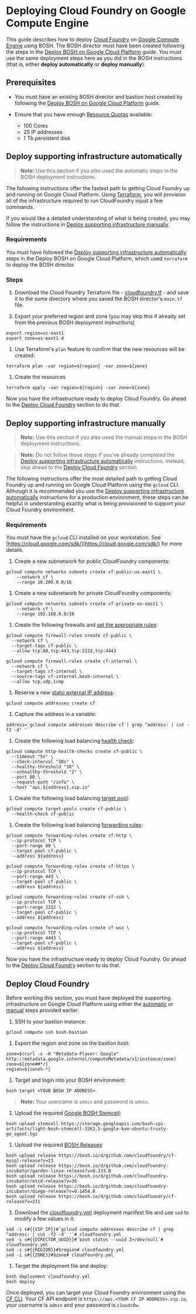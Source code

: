 # Deploying Cloud Foundry on Google Compute Engine

This guide describes how to deploy [Cloud Foundry](https://www.cloudfoundry.org/) on [Google Compute Engine](https://cloud.google.com/) using BOSH. The BOSH director must have been created following the steps in the [Deploy BOSH on Google Cloud Platform](../bosh/README.md) guide. You must use the same deployment steps here as you did in the BOSH instructions (that is, either __deploy automatically__ or __deploy manually__).


## Prerequisites

* You must have an existing BOSH director and bastion host created by following the [Deploy BOSH on Google Cloud Platform](../bosh/README.md) guide.

* Ensure that you have enough [Resource Quotas](https://cloud.google.com/compute/docs/resource-quotas) available:
    - 100 Cores
    - 25 IP addresses
    - 1 Tb persistent disk

<a name="deploy-automatic"></a>
## Deploy supporting infrastructure automatically

> **Note:** Use this section if you also used the automatic steps in the BOSH deployment instructions.

The following instructions offer the fastest path to getting Cloud Foundry up and running on Google Cloud Platform. Using [Terraform](terraform.io), you will provision all of the infrastructure required to run CloudFoundry injust a few commands.

If you would like a detailed understanding of what is being created, you may
follow the instructions in [Deploy supporting infrastructure manually](#deploy-manual).

### Requirements
You must have followed the [Deploy supporting infrastructure automatically](../bosh/README.md#deploy-automatic) steps in the Deploy BOSH on Google Cloud Platform, which used `terraform` to deploy the BOSH director.

### Steps
1. Download the Cloud Foundry Terraform file - [cloudfoundry.tf](cloudfoundry.tf) - and save it to the same directory where you saved the BOSH director's `main.tf` file.

1. Export your preferred region and zone (you may skip this if already set from the previous BOSH deployment instructions)

  ```
  export region=us-east1
  export zone=us-east1-d
  ```

1. Use Terraform's `plan` feature to confirm that the new resources will be created:

  ```
  terraform plan -var region=${region} -var zone=${zone}
  ```

1. Create the resources

  ```
  terraform apply -var region=${region} -var zone=${zone}
  ```

Now you have the infrastructure ready to deploy Cloud Foundry. Go ahead to the [Deploy Cloud Foundry](#deploy-cloudfoundry) section to do that. 

<a name="deploy-manually"></a>
## Deploy supporting infrastructure manually

> **Note:** Use this section if you also used the manual steps in the BOSH deployment instructions.

> **Note:** Do not follow these steps if you've already completed the [Deploy supporting infrastructure automatically](#deploy-automatic) instructions. Instead, skip ahead to the [Deploy Cloud Foundry](#deploy-cloudfoundry) section.

The following instructions offer the most detailed path to getting Cloud Foundry up and running on Google Cloud Platform using the `gcloud` CLI. Although it is recommended you use the [Deploy supporting infrastructure automatically](#deploy-automatic) instructions for a production environment, these steps can be helpful in understanding exactly what is being provisioned to support your Cloud Foundry environment.

### Requirements
You must have the `gcloud` CLI installed on your workstation. See
[https://cloud.google.com/sdk/](https://cloud.google.com/sdk/) for more details.

1. Create a new subnetwork for public CloudFoundry components:

  ```
  gcloud compute networks subnets create cf-public-us-east1 \
      --network cf \
      --range 10.200.0.0/16
  ```

1. Create a new subnetwork for private CloudFoundry components:

  ```
  gcloud compute networks subnets create cf-private-us-east1 \
      --network cf \
      --range 192.168.0.0/16
  ```

1. Create the following firewalls and [set the appropriate rules](https://cloud.google.com/compute/docs/networking#addingafirewall):

  ```
  gcloud compute firewall-rules create cf-public \
    --network cf \
    --target-tags cf-public \
    --allow tcp:80,tcp:443,tcp:2222,tcp:4443
  ```

  ```
  gcloud compute firewall-rules create cf-internal \
    --network cf \
    --target-tags cf-internal \
    --source-tags cf-internal,bosh-internal \
    --allow tcp,udp,icmp
  ```

1. Reserve a new [static external IP address](https://cloud.google.com/compute/docs/instances-and-network#reserve_new_static):

  ```
  gcloud compute addresses create cf
  ```

1. Capture the address in a variable:

  ```
  address=`gcloud compute addresses describe cf | grep ^address: | cut -f2 -d' '`
  ```

1. Create the following load balancing [health check](https://cloud.google.com/compute/docs/load-balancing/health-checks):

  ```
  gcloud compute http-health-checks create cf-public \
    --timeout "5s" \
    --check-interval "30s" \
    --healthy-threshold "10" \
    --unhealthy-threshold "2" \
    --port 80 \
    --request-path "/info" \
    --host "api.${address}.xip.io"
  ```

1. Create the following load balancing [target pool](https://cloud.google.com/compute/docs/load-balancing/network/target-pools):

  ```
  gcloud compute target-pools create cf-public \
    --health-check cf-public
  ```

1. Create the following load balancing [forwarding rules](https://cloud.google.com/compute/docs/load-balancing/network/forwarding-rules):

  ```
  gcloud compute forwarding-rules create cf-http \
    --ip-protocol TCP \
    --port-range 80 \
    --target-pool cf-public \
    --address ${address}
  ```

  ```
  gcloud compute forwarding-rules create cf-https \
    --ip-protocol TCP \
    --port-range 443 \
    --target-pool cf-public \
    --address ${address}
  ```

  ```
  gcloud compute forwarding-rules create cf-ssh \
    --ip-protocol TCP \
    --port-range 2222 \
    --target-pool cf-public \
    --address ${address}
  ```

  ```
  gcloud compute forwarding-rules create cf-wss \
    --ip-protocol TCP \
    --port-range 4443 \
    --target-pool cf-public \
    --address ${address}
  ```

Now you have the infrastructure ready to deploy Cloud Foundry. Go ahead to the [Deploy Cloud Foundry](#deploy-cloudfoundry) section to do that. 

<a name="deploy-cloudfoundry"></a>
## Deploy Cloud Foundry
Before working this section, you must have deployed the supporting infrastructure on Google Cloud Platform using either the [automatic](#deploy-automatic) or [manual](deploy-manual) steps provided earlier.

1. SSH to your bastion instance:

  ```
  gcloud compute ssh bosh-bastion
  ```

1. Export the region and zone on the bastion host:

  ```
  zone=$(curl -s -H "Metadata-Flavor: Google" http://metadata.google.internal/computeMetadata/v1/instance/zone)
  zone=${zone##*/}
  region=${zone%-*}
  ```

1. Target and login into your BOSH environment:

  ```
  bosh target <YOUR BOSH IP ADDRESS>
  ```

  > **Note:** Your username is `admin` and password is `admin`.

1. Upload the required [Google BOSH Stemcell](http://bosh.io/docs/stemcell.html):

  ```
  bosh upload stemcell https://storage.googleapis.com/bosh-cpi-artifacts/light-bosh-stemcell-3262.5-google-kvm-ubuntu-trusty-go_agent.tgz
  ```

1. Upload the required [BOSH Releases](http://bosh.io/docs/release.html):

  ```
  bosh upload release https://bosh.io/d/github.com/cloudfoundry/cf-mysql-release?v=23
  bosh upload release https://bosh.io/d/github.com/cloudfoundry-incubator/garden-linux-release?v=0.333.0
  bosh upload release https://bosh.io/d/github.com/cloudfoundry-incubator/etcd-release?v=36
  bosh upload release https://bosh.io/d/github.com/cloudfoundry-incubator/diego-release?v=0.1454.0
  bosh upload release https://bosh.io/d/github.com/cloudfoundry/cf-release?v=231
  ```

1. Download the [cloudfoundry.yml](cloudfoundry.yml) deployment manifest file and use `sed` to modify a few values in it:

  ```
  sed -i s#{{VIP_IP}}#`gcloud compute addresses describe cf | grep ^address: | cut -f2 -d' '`# cloudfoundry.yml
  sed -i s#{{DIRECTOR_UUID}}#`bosh status --uuid 2>/dev/null`# cloudfoundry.yml
  sed -i s#{{REGION}}#$region# cloudfoundry.yml
  sed -i s#{{ZONE}}#$zone# cloudfoundry.yml
  ```

1. Target the deployment file and deploy:

  ```
  bosh deployment cloudfoundry.yml
  bosh deploy
  ```

Once deployed, you can target your Cloud Foundry environment using the [CF CLI](http://docs.cloudfoundry.org/cf-cli/). Your CF API endpoint is `https://api.<YOUR CF IP ADDRESS>.xip.io`, your username is `admin` and your password is `c1oudc0w`.
